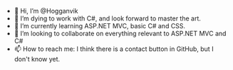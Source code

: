 - 👋 Hi, I’m @Hogganvik
- 👀 I’m dying to work with C#, and look forward to master the art.
- 🌱 I’m currently learning ASP.NET MVC, basic C# and CSS.
- 💞️ I’m looking to collaborate on everything relevant to ASP.NET MVC and C#
- 📫 How to reach me: I think there is a contact button in GitHub, but I don't know yet. 

<!---
Hogganvik/Hogganvik is a ✨ special ✨ repository because its `README.md` (this file) appears on your GitHub profile.
You can click the Preview link to take a look at your changes.
--->
